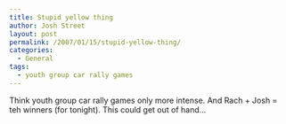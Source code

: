 ```yaml
---
title: Stupid yellow thing
author: Josh Street
layout: post
permalink: /2007/01/15/stupid-yellow-thing/
categories:
  - General
tags:
  - youth group car rally games
---
```

Think youth group car rally games only more intense. And Rach + Josh = teh winners (for tonight). This could get out of hand&#8230;
